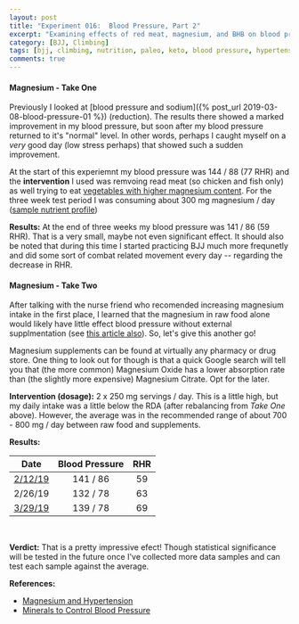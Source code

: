 ```yaml
---
layout: post
title: "Experiment 016:  Blood Pressure, Part 2"
excerpt: "Examining effects of red meat, magnesium, and BHB on blood pressure."
category: [BJJ, Climbing]
tags: [bjj, climbing, nutrition, paleo, keto, blood pressure, hypertension, magnesium, red meat, bhb, open science, experiment 016]
comments: true
---
```


#### Magnesium - Take One

Previously I looked at [blood pressure and sodium]({% post_url 2019-03-08-blood-pressure-01 %}) (reduction).  The results there showed a marked improvement in my blood pressure, but soon after my blood pressure returned to it's "normal" level.  In other words, perhaps I caught myself on a *very* good day (low stress perhaps) that showed such a sudden improvement.

At the start of this experiemnt my blood pressure was 144 / 88 (77 RHR) and the **intervention** I used was remvoing read meat (so chicken and fish only) as well trying to eat [vegetables with higher magnesium content](https://www.myfooddata.com/printables/foods-high-in-magnesium-printable.png).  For the three week test period I was consuming about 300 mg magnesium / day ([sample nutrient profile](https://photos.app.goo.gl/Xn5StjnVBTjqKx1x7))

**Results:**  At the end of three weeks my blood pressure was 141 / 86 (59 RHR).  That is a very small, maybe not even significant effect.  It should also be noted that during this time I started practicing BJJ much more frequnetly and did some sort of combat related movement every day -- regarding the decrease in RHR.

#### Magnesium - Take Two

After talking with the nurse friend who recomended increasing magnesium intake in the first place, I learned that the magnesium in raw food alone would likely have little effect blood pressure without external supplmentation (see [this article also](https://www.livescience.com/55355-magnesium-blood-pressure.html)).  So, let's give this another go!

Magnesium supplements can be found at virtually any pharmacy or drug store.  One thing to look out for though is that a quick Google search will tell you that (the more common) Magnesium Oxide has a lower absorption rate than (the slightly more expensive) Magnesium Citrate.  Opt for the later.

**Intervention (dosage):**  2 x 250 mg servings / day.  This is a little high, but my daily intake was a little below the RDA (after rebalancing from *Take One* above).  However, the average was in the recommended range of about 700 - 800 mg / day between raw food and supplements.

**Results:**

| Date    | Blood Pressure | RHR |
| ------- |:--------------:|:---:|
| [2/12/19](https://photos.app.goo.gl/5VpNmRpyWyHULXdS6) | 141 / 86       | 59  |
| 2/26/19 | 132 / 78       | 63  |
| [3/29/19](https://photos.app.goo.gl/soTdGqZTuuat4Tow5) | 139 / 78       | 69  |

<br />

**Verdict:**  That is a pretty impressive efect!  Though statistical significance will be tested in the future once I've collected more data samples and can test each sample against the average.

**References:**

- [Magnesium and Hypertension](https://www.ncbi.nlm.nih.gov/pubmed/15692166)
- [Minerals to Control Blood Pressure](https://www.health.harvard.edu/heart-health/key-minerals-to-help-control-blood-pressure)
